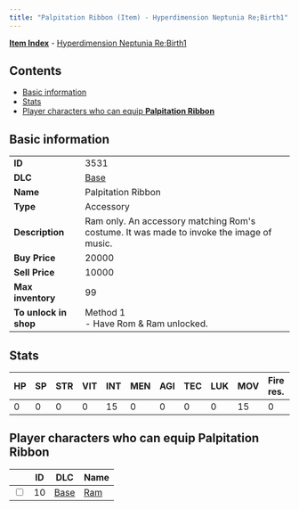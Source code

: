 ```yaml
---
title: "Palpitation Ribbon (Item) - Hyperdimension Neptunia Re;Birth1"
---
```


[**Item Index**](/neptunia/rb1/item/index.html) - [Hyperdimension Neptunia Re;Birth1](/neptunia/rb1)

## Contents

- [Basic information](#basic-information)
- [Stats](#stats)
- [Player characters who can equip **Palpitation Ribbon**](#player-characters-who-can-equip-palpitation-ribbon)

## Basic information

|   |   |
| -- | -- |
| **ID** | 3531 |
| **DLC** | [Base](/neptunia/rb1/dlc/1-base.html) |
| **Name** | Palpitation Ribbon |
| **Type** | Accessory |
| **Description** | Ram only. An accessory matching Rom's costume. It was made to invoke the image of music. |
| **Buy Price** | 20000 |
| **Sell Price** | 10000 |
| **Max inventory** | 99 |
| **To unlock in shop** | Method 1<br />- Have Rom & Ram unlocked. |


## Stats

| HP | SP | STR | VIT | INT | MEN | AGI | TEC | LUK | MOV | Fire res. | Ice res. | Wind res. | Lightning res. |
| -- | -- | --- | --- | --- | --- | --- | --- | --- | --- | --------- | -------- | --------- | -------------- |
| 0 | 0 | 0 | 0 | 15 | 0 | 0 | 0 | 0 | 15 | 0 | 0 | 0 | 0 |


## Player characters who can equip **Palpitation Ribbon**

|    | ID | DLC | Name |
| -- | -- | --- | ---- |
| <input type="checkbox" id="rb1-player-1-10" class="trackbox" /> | 10 | [Base](/neptunia/rb1/dlc/1-base.html) | [Ram](/neptunia/rb1/player/1-10-ram.html) |
